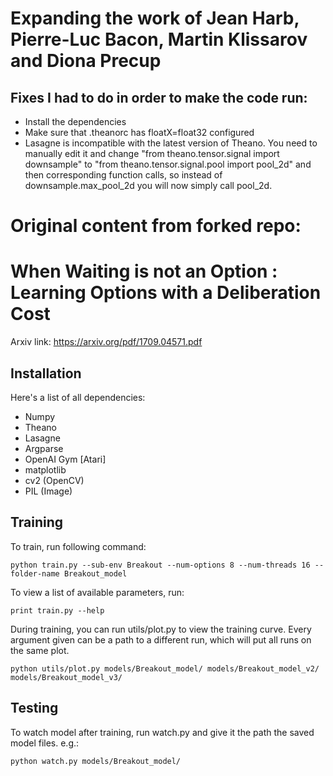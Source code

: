 
# Expanding the work of Jean Harb, Pierre-Luc Bacon, Martin Klissarov and Diona Precup

## Fixes I had to do in order to make the code run:

- Install the dependencies
- Make sure that .theanorc has floatX=float32 configured
- Lasagne is incompatible with the latest version of Theano. You need to manually edit it and change "from theano.tensor.signal import downsample" to "from theano.tensor.signal.pool import pool_2d" and then corresponding function calls, so instead of downsample.max_pool_2d you will now simply call pool_2d.


# Original content from forked repo:


# When Waiting is not an Option : Learning Options with a Deliberation Cost

Arxiv link: https://arxiv.org/pdf/1709.04571.pdf

## Installation

Here's a list of all dependencies:

- Numpy
- Theano
- Lasagne
- Argparse
- OpenAI Gym [Atari]
- matplotlib
- cv2 (OpenCV)
- PIL (Image)

## Training

To train, run following command:
```
python train.py --sub-env Breakout --num-options 8 --num-threads 16 --folder-name Breakout_model
```

To view a list of available parameters, run:
```
print train.py --help
```

During training, you can run utils/plot.py to view the training curve. Every argument given can be a path to a different run, which will put all runs on the same plot.
```
python utils/plot.py models/Breakout_model/ models/Breakout_model_v2/ models/Breakout_model_v3/
```

## Testing

To watch model after training, run watch.py and give it the path the saved model files. e.g.:
```
python watch.py models/Breakout_model/
```

